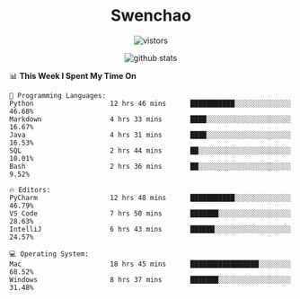<h1 align="center">Swenchao</h3>

<p align="center">
  <img src="https://visitor-badge.glitch.me/badge?page_id=Swenchao" alt="vistors" />
</p>

<p align="center">
  <img src="https://github-readme-stats.vercel.app/api?username=Swenchao&count_private=true&show_icons=true&theme=vue-dark&hide_title=true" alt="github stats" />
</p>

<!--START_SECTION:waka-->
📊 **This Week I Spent My Time On** 

```text
💬 Programming Languages: 
Python                   12 hrs 46 mins      ███████████░░░░░░░░░░░░░░   46.68% 
Markdown                 4 hrs 33 mins       ████░░░░░░░░░░░░░░░░░░░░░   16.67% 
Java                     4 hrs 31 mins       ████░░░░░░░░░░░░░░░░░░░░░   16.53% 
SQL                      2 hrs 44 mins       ██░░░░░░░░░░░░░░░░░░░░░░░   10.01% 
Bash                     2 hrs 36 mins       ██░░░░░░░░░░░░░░░░░░░░░░░   9.52%

🔥 Editors: 
PyCharm                  12 hrs 48 mins      ███████████░░░░░░░░░░░░░░   46.79% 
VS Code                  7 hrs 50 mins       ███████░░░░░░░░░░░░░░░░░░   28.63% 
IntelliJ                 6 hrs 43 mins       ██████░░░░░░░░░░░░░░░░░░░   24.57%

💻 Operating System: 
Mac                      18 hrs 45 mins      █████████████████░░░░░░░░   68.52% 
Windows                  8 hrs 37 mins       ███████░░░░░░░░░░░░░░░░░░   31.48%

```


<!--END_SECTION:waka-->
